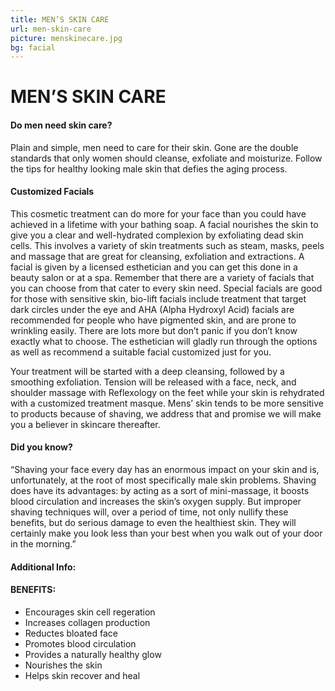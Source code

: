 ```yaml
---
title: MEN’S SKIN CARE
url: men-skin-care
picture: menskinecare.jpg
bg: facial
---
```


# MEN’S SKIN CARE


#### Do men need skin care?

Plain and simple, men need to care for their skin. Gone are the double standards that only women should cleanse, exfoliate and moisturize. Follow the tips for healthy looking male skin that defies the aging process.


#### Customized Facials

This cosmetic treatment can do more for your face than you could have achieved in a lifetime with your bathing soap. A facial nourishes the skin to give you a clear and well-hydrated complexion by exfoliating dead skin cells. This involves a variety of skin treatments such as steam, masks, peels and massage that are great for cleansing, exfoliation and extractions. A facial is given by a licensed esthetician and you can get this done in a beauty salon or at a spa. Remember that there are a variety of facials that you can choose from that cater to every skin need. Special facials are good for those with sensitive skin, bio-lift facials include treatment that target dark circles under the eye and AHA (Alpha Hydroxyl Acid) facials are recommended for people who have pigmented skin, and are prone to wrinkling easily. There are lots more but don’t panic if you don’t know exactly what to choose. The esthetician will gladly run through the options as well as recommend a suitable facial customized just for you.


Your treatment will be started with a deep cleansing, followed by a smoothing exfoliation. Tension will be released with a face, neck, and shoulder massage with Reflexology on the feet while your skin is rehydrated with a customized treatment masque.  Mens’ skin tends to be more sensitive to products because of shaving, we address that and promise we will make you a believer in skincare thereafter.

#### Did you know?

“Shaving your face every day has an enormous impact on your skin and is, unfortunately, at the root of most specifically male skin problems. Shaving does have its advantages: by acting as a sort of mini-massage, it boosts blood circulation and increases the skin’s oxygen supply. But improper shaving techniques will, over a period of time, not only nullify these benefits, but do serious damage to even the healthiest skin. They will certainly make you look less than your best when you walk out of your door in the morning.”

#### Additional Info:

#### BENEFITS:
- Encourages skin cell regeration
- Increases collagen production
- Reductes bloated face
- Promotes blood circulation
- Provides a naturally healthy glow
- Nourishes the skin
- Helps skin recover and heal
